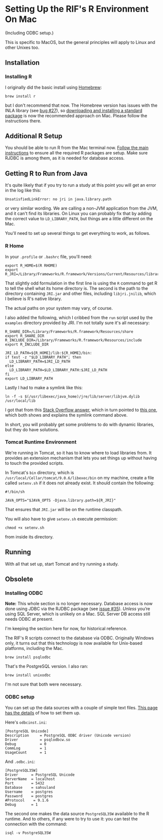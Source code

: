 # Setting Up the RIF's R Environment On Mac

(Including ODBC setup.)

This is specific to MacOS, but the general principles will apply to Linux and other Unixes too.

## Installation

### Installing R

I originally did the basic install using [Homebrew](https://brew.sh):

```
brew install r
```

but I don't recommend that now. The Homebrew version has issues with the INLA library (see [bug #27](https://github.com/smallAreaHealthStatisticsUnit/rapidInquiryFacility/issues/27)), so  [downloading and installing a standard package](https://cran.r-project.org/bin/macosx/) is now the recommended approach on Mac. Please follow the instructions there.

## Additional R Setup

You should be able to run R from the Mac terminal now. [Follow the main instructions](../rifWebApplication/Readme.md#433-r-packages) to ensure all the required R packages are setup. Make sure RJDBC is among them, as it is needed for database access.

## Getting R to Run from Java

It's quite likely that if you try to run a study at this point you will get an error in the log like this:

```
UnsatisfiedLinkError: no jri in java.library.path
```

or very similar wording. We are calling a non-JVM application from the JVM, and it can't find its libraries. On Linux you can probably fix that by adding the correct value to `LD_LIBRARY_PATH`, but things are a little different on the Mac.

You'll need to set up several things to get everything to work, as follows.

### R Home

In your `.profile` or `.bashrc` file, you'll need:

```
export R_HOME=$(R RHOME)
export R_JRI=/Library/Frameworks/R.framework/Versions/Current/Resources/library/rJava/jri
```

That slightly odd formulation in the first line is using the `R` command to get R to tell the shell what its home directory is. The second is the path to the directory containing `JRI.jar` and other files, including `libjri.jnilib`, which I believe is R's native library.

The actual paths on your system may vary, of course.

I also added the following, which I cribbed from the `run` script used by the `examples` directory provided by JRI. I'm not totally sure it's all necessary:

```
R_SHARE_DIR=/Library/Frameworks/R.framework/Resources/share
export R_SHARE_DIR
R_INCLUDE_DIR=/Library/Frameworks/R.framework/Resources/include
export R_INCLUDE_DIR

JRI_LD_PATH=${R_HOME}/lib:${R_HOME}/bin:
if test -z "$LD_LIBRARY_PATH"; then
  LD_LIBRARY_PATH=$JRI_LD_PATH
else
  LD_LIBRARY_PATH=$LD_LIBRARY_PATH:$JRI_LD_PATH
fi
export LD_LIBRARY_PATH
```

Lastly I had to make a symlink like this:

```
ln -f -s $(/usr/libexec/java_home)/jre/lib/server/libjvm.dylib /usr/local/lib
```

I got that from this [Stack Overflow answer](https://stackoverflow.com/a/35852152/1517620), which in turn
pointed to [this one](https://stackoverflow.com/a/31039105), which both shows and explains the symlink command above.

In short, you will probably get some problems to do with dynamic libraries, but they do have solutions.

### Tomcat Runtime Environment

We're running in Tomcat, so it has to know where to load libraries from. It provides an extension mechanism that lets you set things up without having to touch the provided scripts.

In Tomcat's `bin` directory, which is `/usr/local/Cellar/tomcat/9.0.6/libexec/bin` on my machine, create a file called `setenv.sh` if it does not already exist. It should contain the following:

```
#!/bin/sh

JAVA_OPTS="$JAVA_OPTS -Djava.library.path=${R_JRI}"
```

That ensures that `JRI.jar` will be on the runtime classpath.

You will also have to give `setenv.sh` execute permission:

```
chmod +x setenv.sh
```

from inside its directory.

## Running

With all that set up, start Tomcat and try running a study.

## Obsolete

### Installing ODBC

**Note:** This whole section is no longer necessary. Database access is now done using JDBC via the RJDBC package (see [issue #35](https://github.com/smallAreaHealthStatisticsUnit/rapidInquiryFacility/issues/35)). _Unless_ you’re using SQL Server, which is unlikely on a Mac. SQL Server DB access still needs ODBC at present.

I'm keeping the section here for now, for historical reference.

The RIF's R scripts connect to the database via ODBC. Originally Windows only, it turns out that this technology is now available for Unix-based platforms, including the Mac.

```
brew install psqlodbc
```

That's the PostgreSQL version. I also ran:

```
brew install unixodbc
```

I'm not sure that both were necessary.

### ODBC setup

You can set up the data sources with a couple of simple text files. [This page has the details](https://boriel.com/en/2013/01/16/postgresql-odbc-connection-from-mac-os-x/) of how to set them up.

Here's `odbcinst.ini`:

```
[PostgreSQL Unicode]
Description     = PostgreSQL ODBC driver (Unicode version)
Driver          = psqlodbcw.so
Debug           = 0
CommLog         = 1
UsageCount      = 1
```

And `.odbc.ini`:

```
[PostgreSQL35W]
Driver      = PostgreSQL Unicode
ServerName  = localhost
Port        = 5432
Database    = sahsuland
Username    = postgres
Password    = postgres
#Protocol    = 9.1.6
Debug       = 1
```

The second one makes the data source `PostgreSQL35W` available to the R runtime. And to others, if any were to try to use it: you can test the connection with the command:

```
isql -v PostgreSQL35W
```

